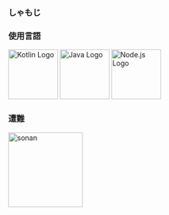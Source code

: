 ### しゃもじ

<!--
**hrdngx/hrdngx** is a ✨ _special_ ✨ repository because its `README.md` (this file) appears on your GitHub profile.

Here are some ideas to get you started:

- 🔭 I’m currently working on ...
- 🌱 I’m currently learning ...
- 👯 I’m looking to collaborate on ...
- 🤔 I’m looking for help with ...
- 💬 Ask me about ...
- 📫 How to reach me: ...
- 😄 Pronouns: ...
- ⚡ Fun fact: ...
-->

### 使用言語
<p align="left">
<img src="https://upload.wikimedia.org/wikipedia/commons/7/74/Kotlin_Icon.png" alt="Kotlin Logo" width="100" height="100"> 
<img src="https://upload.wikimedia.org/wikipedia/en/3/30/Java_programming_language_logo.svg" alt="Java Logo" width="100" height="100"> 
<img src="https://upload.wikimedia.org/wikipedia/commons/d/d9/Node.js_logo.svg" alt="Node.js Logo" width="100" height="100">
</p>

### 遭難
<img src="https://img.yakkun.com/poke/icon96/n202.gif" alt="sonan" width="150" height="150">




<!-- 他のアイコンも追加可能 -->

